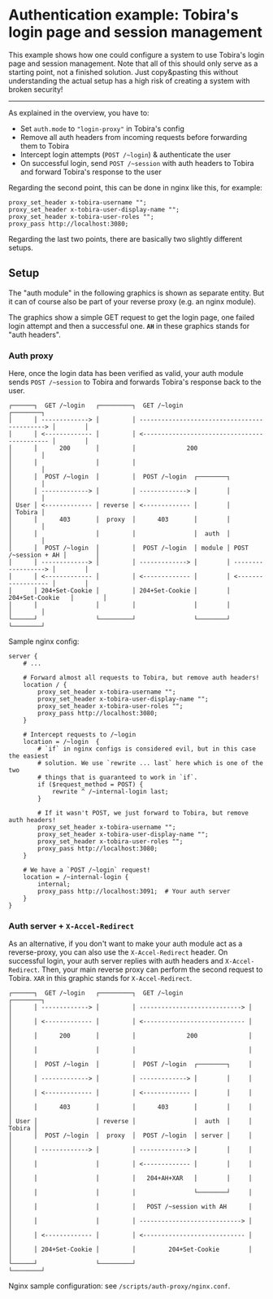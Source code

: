 # Authentication example: Tobira's login page and session management

This example shows how one could configure a system to use Tobira's login page and session management.
Note that all of this should only serve as a starting point, not a finished solution.
Just copy&pasting this without understanding the actual setup has a high risk of creating a system with broken security!

---

As explained in the overview, you have to:

- Set `auth.mode` to `"login-proxy"` in Tobira's config
- Remove all auth headers from incoming requests before forwarding them to Tobira
- Intercept login attempts (`POST /~login`) & authenticate the user
- On successful login, send `POST /~session` with auth headers to Tobira and forward Tobira's response to the user


Regarding the second point, this can be done in nginx like this, for example:

```
proxy_set_header x-tobira-username "";
proxy_set_header x-tobira-user-display-name "";
proxy_set_header x-tobira-user-roles "";
proxy_pass http://localhost:3080;
```

Regarding the last two points, there are basically two slightly different setups.

## Setup

The "auth module" in the following graphics is shown as separate entity.
But it can of course also be part of your reverse proxy (e.g. an nginx module).

The graphics show a simple GET request to get the login page, one failed login attempt and then a successful one.
**`AH`** in these graphics stands for "auth headers".

### Auth proxy

Here, once the login data has been verified as valid, your auth module sends `POST /~session` to Tobira and forwards Tobira's response back to the user.

```
┌──────┐  GET /~login   ┌─────────┐  GET /~login                                  ┌────────┐
│      │ -------------> │         │ --------------------------------------------> │        │
│      │ <------------- │         │ <-------------------------------------------- │        │
│      │      200       │         │              200                              │        │
│      │                │         │                                               │        │
│      │  POST /~login  │         │  POST /~login  ┌────────┐                     │        │
│      │ -------------> │         │ -------------> │        │                     │        │
│ User │ <------------- │ reverse │ <------------- │        │                     │ Tobira │
│      │      403       │  proxy  │      403       │        │                     │        │
│      │                │         │                │  auth  │                     │        │
│      │  POST /~login  │         │  POST /~login  │ module │ POST /~session + AH │        │
│      │ -------------> │         │ -------------> │        │ ------------------> │        │
│      │ <------------- │         │ <------------- │        │ <------------------ │        │
│      │ 204+Set-Cookie │         │ 204+Set-Cookie │        │    204+Set-Cookie   │        │
│      │                │         │                │        │                     │        │
└──────┘                └─────────┘                └────────┘                     └────────┘
```

Sample nginx config:

```
server {
    # ...

    # Forward almost all requests to Tobira, but remove auth headers!
    location / {
        proxy_set_header x-tobira-username "";
        proxy_set_header x-tobira-user-display-name "";
        proxy_set_header x-tobira-user-roles "";
        proxy_pass http://localhost:3080;
    }

    # Intercept requests to /~login
    location = /~login  {
        # `if` in nginx configs is considered evil, but in this case the easiest
        # solution. We use `rewrite ... last` here which is one of the two
        # things that is guaranteed to work in `if`.
        if ($request_method = POST) {
            rewrite ^ /~internal-login last;
        }

        # If it wasn't POST, we just forward to Tobira, but remove auth headers!
        proxy_set_header x-tobira-username "";
        proxy_set_header x-tobira-user-display-name "";
        proxy_set_header x-tobira-user-roles "";
        proxy_pass http://localhost:3080;
    }

    # We have a `POST /~login` request!
    location = /~internal-login {
        internal;
        proxy_pass http://localhost:3091;  # Your auth server
    }
}
```


### Auth server + `X-Accel-Redirect`

As an alternative, if you don't want to make your auth module act as a reverse-proxy, you can also use the `X-Accel-Redirect` header.
On successful login, your auth server replies with auth headers and `X-Accel-Redirect`.
Then, your main reverse proxy can perform the second request to Tobira.
`XAR` in this graphic stands for `X-Accel-Redirect`.

```
┌──────┐  GET /~login   ┌─────────┐  GET /~login                  ┌────────┐
│      │ -------------> │         │ ----------------------------> │        │
│      │ <------------- │         │ <---------------------------- │        │
│      │      200       │         │              200              │        │
│      │                │         │                               │        │
│      │  POST /~login  │         │  POST /~login  ┌────────┐     │        │
│      │ -------------> │         │ -------------> │        │     │        │
│      │ <------------- │         │ <------------- │        │     │        │
│      │      403       │         │      403       │        │     │        │
│ User │                │ reverse │                │  auth  │     │ Tobira │
│      │  POST /~login  │  proxy  │  POST /~login  │ server │     │        │
│      │ -------------> │         │ -------------> │        │     │        │
│      │                │         │ <------------- │        │     │        │
│      │                │         │   204+AH+XAR   │        │     │        │
│      │                │         │                └────────┘     │        │
│      │                │         │   POST /~session with AH      │        │
│      │                │         │ ----------------------------> │        │
│      │ <------------- │         │ <---------------------------- │        │
│      │ 204+Set-Cookie │         │         204+Set-Cookie        │        │
└──────┘                └─────────┘                               └────────┘
```

Nginx sample configuration: see `/scripts/auth-proxy/nginx.conf`.
